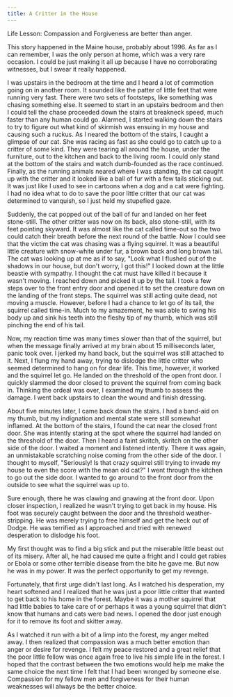 ```yaml
---
title: A Critter in the House
---
```


Life Lesson: Compassion and Forgiveness are better than anger.

This story happened in the Maine house, probably about 1996. As far as
I can remember, I was the only person at home, which was a very rare
occasion. I could be just making it all up because I have no
corroborating witnesses, but I swear it really happened.

I was upstairs in the bedroom at the time and I heard a lot of
commotion going on in another room. It sounded like the patter of little
feet that were running very fast. There were two sets of footsteps, like
something was chasing something else. It seemed to start in an upstairs
bedroom and then I could tell the chase proceeded down the stairs at
breakneck speed, much faster than any human could go. Alarmed, I started
walking down the stairs to try to figure out what kind of skirmish was
ensuing in my house and causing such a ruckus. As I neared the bottom of
the stairs, I caught a glimpse of our cat. She was racing as fast as she
could go to catch up to a critter of some kind. They were tearing all
around the house, under the furniture, out to the kitchen and back to
the living room. I could only stand at the bottom of the stairs and
watch dumb-founded as the race continued. Finally, as the running
animals neared where I was standing, the cat caught up with the critter
and it looked like a ball of fur with a few tails sticking out. It was
just like I used to see in cartoons when a dog and a cat were fighting.
I had no idea what to do to save the poor little critter that our cat
was determined to vanquish, so I just held my stupefied gaze.

Suddenly, the cat popped out of the ball of fur and landed on her feet
stone-still. The other critter was now on its back, also stone-still,
with its feet pointing skyward. It was almost like the cat called
time-out so the two could catch their breath before the next round of
the battle. Now I could see that the victim the cat was chasing was a
flying squirrel. It was a beautiful little creature with snow-white
under fur, a brown back and long brown tail. The cat was looking up at
me as if to say, "Look what I flushed out of the shadows in our house,
but don't worry, I got this!" I looked down at the little beastie with
sympathy. I thought the cat must have killed it because it wasn't
moving. I reached down and picked it up by the tail. I took a few steps
over to the front entry door and opened it to set the creature down on
the landing of the front steps. The squirrel was still acting quite
dead, not moving a muscle. However, before I had a chance to let go of
its tail, the squirrel called time-in. Much to my amazement, he was able
to swing his body up and sink his teeth into the fleshy tip of my thumb,
which was still pinching the end of his tail.

Now, my reaction time was many times slower than that of the squirrel,
but when the message finally arrived at my brain about 15 milliseconds
later, panic took over. I jerked my hand back, but the squirrel was
still attached to it. Next, I flung my hand away, trying to dislodge the
little critter who seemed determined to hang on for dear life. This
time, however, it worked and the squirrel let go. He landed on the
threshold of the open front door. I quickly slammed the door closed to
prevent the squirrel from coming back in. Thinking the ordeal was over,
I examined my thumb to assess the damage. I went back upstairs to clean
the wound and finish dressing.

About five minutes later, I came back down the stairs. I had a band-aid
on my thumb, but my indignation and mental state were still somewhat
inflamed. At the bottom of the stairs, I found the cat near the closed
front door. She was intently staring at the spot where the squirrel had
landed on the threshold of the door. Then I heard a faint skritch,
skritch on the other side of the door. I waited a moment and listened
intently. There it was again, an unmistakable scratching noise coming
from the other side of the door. I thought to myself, "Seriously! Is
that crazy squirrel still trying to invade my house to even the score
with the mean old cat?" I went through the kitchen to go out the side
door. I wanted to go around to the front door from the outside to see
what the squirrel was up to.

Sure enough, there he was clawing and gnawing at the front door. Upon
closer inspection, I realized he wasn't trying to get back in my house.
His foot was securely caught between the door and the threshold
weather-stripping. He was merely trying to free himself and get the heck
out of Dodge. He was terrified as I approached and tried with renewed
desperation to dislodge his foot.

My first thought was to find a big stick and put the miserable little
beast out of its misery. After all, he had caused me quite a fright and
I could get rabies or Ebola or some other terrible disease from the bite
he gave me. But now he was in my power. It was the perfect opportunity
to get my revenge.

Fortunately, that first urge didn't last long. As I watched his
desperation, my heart softened and I realized that he was just a poor
little critter that wanted to get back to his home in the forest. Maybe
it was a mother squirrel that had little babies to take care of or
perhaps it was a young squirrel that didn't know that humans and cats
were bad news. I opened the door just enough for it to remove its foot
and skitter away.

As I watched it run with a bit of a limp into the forest, my anger
melted away. I then realized that compassion was a much better emotion
than anger or desire for revenge. I felt my peace restored and a great
relief that the poor little fellow was once again free to live his
simple life in the forest. I hoped that the contrast between the two
emotions would help me make the same choice the next time I felt that I
had been wronged by someone else. Compassion for my fellow men and
forgiveness for their human weaknesses will always be the better
choice.
